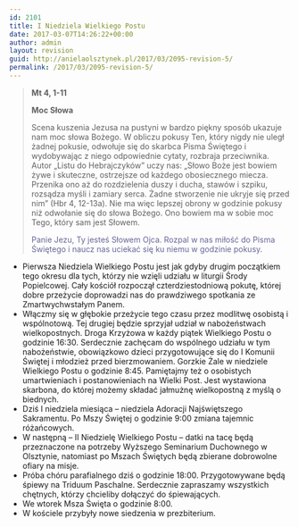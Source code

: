 ```yaml
---
id: 2101
title: I Niedziela Wielkiego Postu
date: 2017-03-07T14:26:22+00:00
author: admin
layout: revision
guid: http://anielaolsztynek.pl/2017/03/2095-revision-5/
permalink: /2017/03/2095-revision-5/
---
```

> **Mt 4, 1-11**
> 
> **Moc Słowa**
> 
> Scena kuszenia Jezusa na pustyni w bardzo piękny sposób ukazuje nam moc słowa Bożego. W obliczu pokusy Ten, który nigdy nie uległ żadnej pokusie, odwołuje się do skarbca Pisma Świętego i wydobywając z niego odpowiednie cytaty, rozbraja przeciwnika. Autor &#8222;Listu do Hebrajczyków&#8221; uczy nas: &#8222;Słowo Boże jest bowiem żywe i skuteczne, ostrzejsze od każdego obosiecznego miecza. Przenika ono aż do rozdzielenia duszy i ducha, stawów i szpiku, rozsądza myśli i zamiary serca. Żadne stworzenie nie ukryje się przed nim&#8221; (Hbr 4, 12-13a). Nie ma więc lepszej obrony w godzinie pokusy niż odwołanie się do słowa Bożego. Ono bowiem ma w sobie moc Tego, który sam jest Słowem.
> 
> <span style="color: #666699;">Panie Jezu, Ty jesteś Słowem Ojca. Rozpal w nas miłość do Pisma Świętego i naucz nas uciekać się ku niemu w godzinie pokusy.</span>

<div>
  <ul>
    <li>
      Pierwsza Niedziela Wielkiego Postu jest jak gdyby drugim początkiem tego okresu dla tych, którzy nie wzięli udziału w liturgii Środy Popielcowej. Cały kościół rozpoczął czterdziestodniową pokutę, której dobre przeżycie doprowadzi nas do prawdziwego spotkania ze Zmartwychwstałym Panem.
    </li>
    <li>
      Włączmy się w głębokie przeżycie tego czasu przez modlitwę osobistą i wspólnotową. Tej drugiej będzie sprzyjał udział w nabożeństwach wielkopostnych. Droga Krzyżowa w każdy piątek Wielkiego Postu o godzinie 16:30. Serdecznie zachęcam do wspólnego udziału w tym nabożeństwie, obowiązkowo dzieci przygotowujące się do I Komunii Świętej i młodzież przed bierzmowaniem. Gorzkie Żale w niedziele Wielkiego Postu o godzinie 8:45. Pamiętajmy też o osobistych umartwieniach i postanowieniach na Wielki Post. Jest wystawiona skarbona, do której możemy składać jałmużnę wielkopostną z myślą o biednych.
    </li>
    <li>
      Dziś I niedziela miesiąca &#8211; niedziela Adoracji Najświętszego Sakramentu. Po Mszy Świętej o godzinie 9:00 zmiana tajemnic różańcowych.
    </li>
    <li>
      W następną – II Niedzielę Wielkiego Postu &#8211; datki na tacę będą przeznaczone na potrzeby Wyższego Seminarium Duchownego w Olsztynie, natomiast po Mszach Świętych będą zbierane dobrowolne ofiary na misje.
    </li>
    <li>
      Próba chóru parafialnego dziś o godzinie 18:00. Przygotowywane będą śpiewy na Triduum Paschalne. Serdecznie zapraszamy wszystkich chętnych, którzy chcieliby dołączyć do śpiewających.
    </li>
    <li>
      We wtorek Msza Święta o godzinie 8:00.
    </li>
    <li>
      W kościele przybyły nowe siedzenia w prezbiterium.
    </li>
  </ul>
</div>